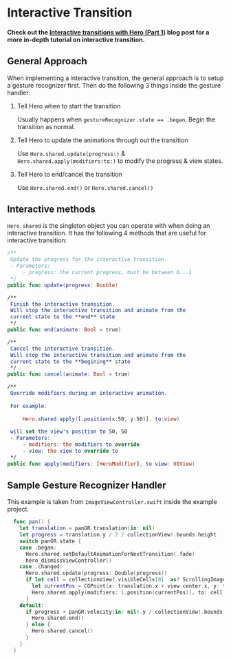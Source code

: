 # Interactive Transition

#### Check out the [Interactive transitions with Hero (Part 1)](http://lkzhao.com/2017/02/05/hero-interactive-transition.html) blog post for a more in-depth tutorial on interactive transition.


## General Approach

When implementing a interactive transition, the general approach is to setup a gesture recognizer first. Then do the following 3 things inside the gesture handler:

1. Tell Hero when to start the transition

    Usually happens when `gestureRecognizer.state == .began`. Begin the transition as normal.

2. Tell Hero to update the animations through out the transition

    Use `Hero.shared.update(progress:)` & `Hero.shared.apply(modifiers:to:)` to modify the progress & view states.

3. Tell Hero to end/cancel the transition

    Use `Hero.shared.end()` or `Hero.shared.cancel()`


## Interactive methods

`Hero.shared` is the singleton object you can operate with when doing an interactive transition. It has the following 4 methods that are useful for interactive transition:

```swift
/**
 Update the progress for the interactive transition.
 - Parameters:
     - progress: the current progress, must be between 0...1
 */
public func update(progress: Double) 

/**
 Finish the interactive transition.
 Will stop the interactive transition and animate from the
 current state to the **end** state
 */
public func end(animate: Bool = true)

/**
 Cancel the interactive transition.
 Will stop the interactive transition and animate from the 
 current state to the **begining** state
 */
public func cancel(animate: Bool = true)

/**
 Override modifiers during an interactive animation.
 
 For example:
 
     Hero.shared.apply([.position(x:50, y:50)], to:view)
 
 will set the view's position to 50, 50
 - Parameters:
     - modifiers: the modifiers to override
     - view: the view to override to
 */
public func apply(modifiers: [HeroModifier], to view: UIView)
```

## Sample Gesture Recognizer Handler

This example is taken from `ImageViewController.swift` inside the example project.

```swift
  func pan() {
    let translation = panGR.translation(in: nil)
    let progress = translation.y / 2 / collectionView!.bounds.height
    switch panGR.state {
    case .began:
      Hero.shared.setDefaultAnimationForNextTransition(.fade)
      hero_dismissViewController()
    case .changed:
      Hero.shared.update(progress: Double(progress))
      if let cell = collectionView?.visibleCells[0]  as? ScrollingImageCell {
        let currentPos = CGPoint(x: translation.x + view.center.x, y: translation.y + view.center.y)
        Hero.shared.apply(modifiers: [.position(currentPos)], to: cell.imageView)
      }
    default:
      if progress + panGR.velocity(in: nil).y / collectionView!.bounds.height > 0.3 {
        Hero.shared.end()
      } else {
        Hero.shared.cancel()
      }
    }
  }
```

